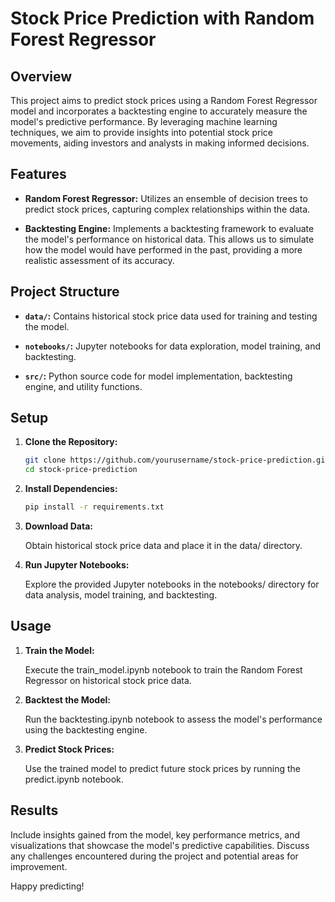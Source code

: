 # Stock Price Prediction with Random Forest Regressor

## Overview

This project aims to predict stock prices using a Random Forest Regressor model and incorporates a backtesting engine to accurately measure the model's predictive performance. By leveraging machine learning techniques, we aim to provide insights into potential stock price movements, aiding investors and analysts in making informed decisions.

## Features

- **Random Forest Regressor:** Utilizes an ensemble of decision trees to predict stock prices, capturing complex relationships within the data.

- **Backtesting Engine:** Implements a backtesting framework to evaluate the model's performance on historical data. This allows us to simulate how the model would have performed in the past, providing a more realistic assessment of its accuracy.

## Project Structure

- **`data/`:** Contains historical stock price data used for training and testing the model.

- **`notebooks/`:** Jupyter notebooks for data exploration, model training, and backtesting.

- **`src/`:** Python source code for model implementation, backtesting engine, and utility functions.

## Setup

1. **Clone the Repository:**
   ```bash
   git clone https://github.com/yourusername/stock-price-prediction.git
   cd stock-price-prediction

2. **Install Dependencies:**
    ```bash
   pip install -r requirements.txt

3. **Download Data:**

   Obtain historical stock price data and place it in the data/ directory.

4. **Run Jupyter Notebooks:**

   Explore the provided Jupyter notebooks in the notebooks/ directory for data analysis, model training, and backtesting.
  
## Usage
1. **Train the Model:**

   Execute the train_model.ipynb notebook to train the Random Forest Regressor on historical stock price data.
2. **Backtest the Model:**

   Run the backtesting.ipynb notebook to assess the model's performance using the backtesting engine.
3. **Predict Stock Prices:**

   Use the trained model to predict future stock prices by running the predict.ipynb notebook.

## Results

Include insights gained from the model, key performance metrics, and visualizations that showcase the model's predictive capabilities. Discuss any challenges encountered during the project and potential areas for improvement.

Happy predicting!

